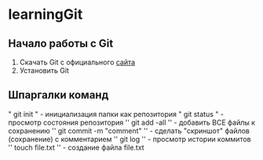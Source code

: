 # learningGit
## Начало работы с Git
1. Скачать Git с официального [сайта](https://git-scm.com/downloads)
2. Установить Git

## Шпаргалки команд
" git init " - инициализация папки как репозитория
" git status " - просмотр состояния репозитория
'' git add -all '' - добавить ВСЕ файлы к сохранению
'' git commit -m "comment" '' - сделать "скриншот" файлов (сохранение) с комментарием
'' git log '' - просмотр истории коммитов
'' touch file.txt '' - создание файла file.txt
